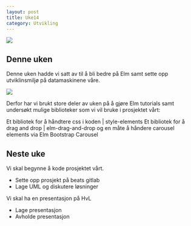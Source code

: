 ```yaml
---
layout: post
title: Uke14
category: Utvikling
---
```


![]({{site.baseurl}}/assets/img/conductor.gif)

## Denne uken
Denne uken hadde vi satt av til å bli bedre på Elm samt sette opp utviklinsmiljø på datamaskinene våre.

![]({{site.baseurl}}/assets/img/elmwindow.jpg)

Derfor har vi brukt store deler av uken på å gjøre Elm tutorials samt undersøkt mulige biblioteker som vi vil
bruke i prosjektet vårt:

Et bibliotek for å håndtere css i koden | style-elements
Et bibliotek for å drag and drop | elm-drag-and-drop
og en måte å håndere carousel elements via Elm Bootstrap Carousel

## Neste uke
Vi skal begynne å kode prosjektet vårt.
- Sette opp prosjekt på beats gitlab
- Lage UML og diskutere løsninger

Vi skal ha en presentasjon på HvL
- Lage presentasjon
- Avholde presentasjon
